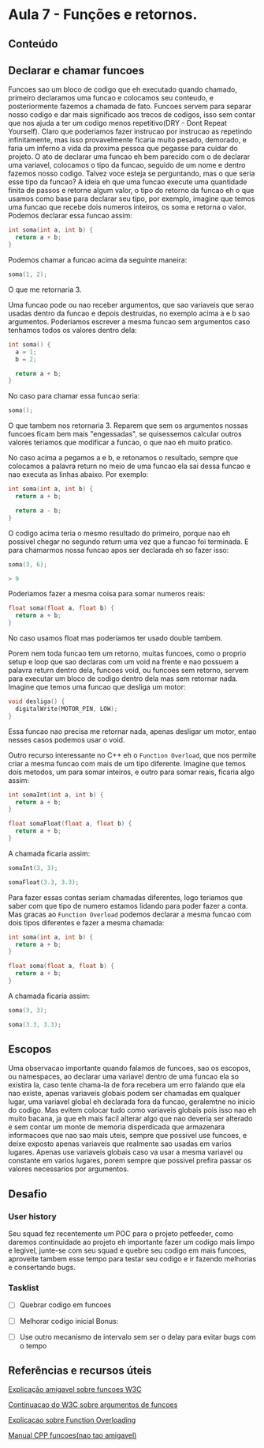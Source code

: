 # Aula 7 - Funções e retornos.


## Conteúdo

## Declarar e chamar funcoes

Funcoes sao um bloco de codigo que eh executado quando chamado, primeiro declaramos uma funcao e colocamos seu conteudo, e posteriormente fazemos a chamada de fato.
Funcoes servem para separar nosso codigo e dar mais significado aos trecos de codigos, isso sem contar que nos ajuda a ter um codigo menos repetitivo(DRY - Dont Repeat Yourself). Claro que poderiamos fazer instrucao por instrucao as repetindo infinitamente, mas isso provavelmente ficaria muito pesado, demorado, e faria um inferno a vida da proxima pessoa que pegasse para cuidar do projeto.
O ato de declarar uma funcao eh bem parecido com o de declarar uma variavel, colocamos o tipo da funcao, seguido de um nome e dentro fazemos nosso codigo. Talvez voce esteja se perguntando, mas o que seria esse tipo da funcao? A ideia eh que uma funcao execute uma quantidade finita de passos e retorne algum valor, o tipo do retorno da funcao eh o que usamos como base para declarar seu tipo, por exemplo, imagine que temos uma funcao que recebe dois numeros inteiros, os soma e retorna o valor. Podemos declarar essa funcao assim:

```cpp
int soma(int a, int b) {
  return a + b;
}
```

Podemos chamar a funcao acima da seguinte maneira:

```cpp
soma(1, 2);
```

O que me retornaria 3.

Uma funcao pode ou nao receber argumentos, que sao variaveis que serao usadas dentro da funcao e depois destruidas, no exemplo acima a e b sao argumentos. Poderiamos escrever a mesma funcao sem argumentos caso tenhamos todos os valores dentro dela:

```cpp
int soma() {
  a = 1;
  b = 2;

  return a + b;
}
```

No caso para chamar essa funcao seria:

```cpp
soma();
```
O que tambem nos retornaria 3. Reparem que sem os argumentos nossas funcoes ficam bem mais "engessadas", se quisessemos calcular outros valores teriamos que modificar a funcao, o que nao eh muito pratico.

No caso acima a pegamos a e b, e retonamos o resultado, sempre que colocamos a palavra return no meio de uma funcao ela sai dessa funcao e nao executa as linhas abaixo. Por exemplo:

```cpp
int soma(int a, int b) {
  return a + b;

  return a - b;
}
```

O codigo acima teria o mesmo resultado do primeiro, porque nao eh possivel chegar no segundo return uma vez que a funcao foi terminada. E para chamarmos nossa funcao apos ser declarada eh so fazer isso:

```cpp
soma(3, 6);

> 9
```

Poderiamos fazer a mesma coisa para somar numeros reais:

```cpp
float soma(float a, float b) {
  return a + b;
}
```

No caso usamos float mas poderiamos ter usado double tambem.

Porem nem toda funcao tem um retorno, muitas funcoes, como o proprio setup e loop que sao declaras com um void na frente e nao possuem a palavra return dentro dela, funcoes void, ou funcoes sem retorno, servem para executar um bloco de codigo dentro dela mas sem retornar nada. Imagine que temos uma funcao que desliga um motor:

```cpp
void desliga() {
  digitalWrite(MOTOR_PIN, LOW);
}
```

Essa funcao nao precisa me retornar nada, apenas desligar um motor, entao nesses casos podemos usar o void.

Outro recurso interessante no C++ eh o `Function Overload`, que nos permite criar a mesma funcao com mais de um tipo diferente. Imagine que temos dois metodos, um para somar inteiros, e outro para somar reais, ficaria algo assim:

```cpp
int somaInt(int a, int b) {
  return a + b;
}

float somaFloat(float a, float b) {
  return a + b;
}
```

A chamada ficaria assim:

```cpp
somaInt(3, 3);

somaFloat(3.3, 3.3);
```

Para fazer essas contas seriam chamadas diferentes, logo teriamos que saber com que tipo de numero estamos lidando para poder fazer a conta. Mas gracas ao `Function Overload` podemos declarar a mesma funcao com dois tipos diferentes e fazer a mesma chamada:

```cpp
int soma(int a, int b) {
  return a + b;
}

float soma(float a, float b) {
  return a + b;
}
```

A chamada ficaria assim:

```cpp
soma(3, 3);

soma(3.3, 3.3);
```


## Escopos

Uma observacao importante quando falamos de funcoes, sao os escopos, ou namespaces, ao declarar uma variavel dentro de uma funcao ela so existira la, caso tente chama-la de fora recebera um erro falando que ela nao existe, apenas variaveis globais podem ser chamadas em qualquer lugar, uma variavel global eh declarada fora da funcao, geralemtne no inicio do codigo.
Mas evitem colocar tudo como variaveis globais pois isso nao eh muito bacana, ja que eh mais facil alterar algo que nao deveria ser alterado e sem contar um monte de memoria disperdicada que armazenara informacoes que nao sao mais uteis, sempre que possivel use funcoes, e deixe exposto apenas variaveis que realmente sao usadas em varios lugares.
Apenas use variaveis globais caso va usar a mesma variavel ou constante em varios lugares, porem sempre que possivel prefira passar os valores necessarios por argumentos.


## Desafio

### User history

Seu squad fez recentemente um POC para o projeto petfeeder, como daremos continuidade ao projeto eh importante fazer um codigo mais limpo e legivel, junte-se com seu squad e quebre seu codigo em mais funcoes, aproveite tambem esse tempo para testar seu codigo e ir fazendo melhorias e consertando bugs.

### Tasklist

* [ ] Quebrar codigo em funcoes
* [ ] Melhorar codigo inicial
Bonus:
* [ ] Use outro mecanismo de intervalo sem ser o delay para evitar bugs com o tempo


## Referências e recursos úteis

[Explicação amigavel sobre funcoes W3C](https://www.w3schools.com/cpp/cpp_functions.asp)

[Continuacao do W3C sobre argumentos de funcoes](https://www.w3schools.com/cpp/cpp_function_param.asp)

[Explicacao sobre Function Overloading](https://www.w3schools.com/cpp/cpp_function_overloading.asp)

[Manual CPP funcoes(nao tao amigavel)](http://www.cplusplus.com/doc/tutorial/functions/)
